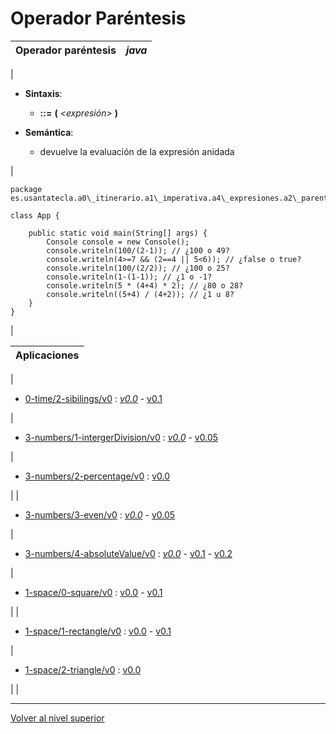 # Operador Paréntesis






| Operador paréntesis | *java* |
| --- | --- |
| 
* **Sintaxis**:


	+ *<expresion>* **::=** **(** *<expresión>* **)**

* **Semántica**:


	+ devuelve la evaluación de la expresión anidada



 | 


```
package es.usantatecla.a0\_itinerario.a1\_imperativa.a4\_expresiones.a2\_parentesis;

class App {

    public static void main(String[] args) {
        Console console = new Console();
        console.writeln(100/(2-1)); // ¿100 o 49?
        console.writeln(4>=7 && (2==4 || 5<6)); // ¿false o true?
        console.writeln(100/(2/2)); // ¿100 o 25?
        console.writeln(1-(1-1)); // ¿1 o -1?
        console.writeln(5 * (4+4) * 2); // ¿80 o 28?
        console.writeln((5+4) / (4+2)); // ¿1 u 8?
    }
}
```


 |








| **Aplicaciones** |
| --- |
| 
* [0-time/2-sibilings/v0](https://github.com/USantaTecla-0-domains/0-simpleDomains/blob/master/docs/0-time.md#2-sibilingsv0) : [*v0.0*](https://github.com/USantaTecla-tech-java/src/blob/main/src/main/java/es/usantatecla/a0_time/a2_sibilings/v0_0/App.java) - [v0.1](https://github.com/USantaTecla-tech-java/src/blob/main/src/main/java/es/usantatecla/a0_time/a2_sibilings/v0_1/App.java)


 | 
* [3-numbers/1-intergerDivision/v0](https://github.com/USantaTecla-0-domains/0-simpleDomains/blob/master/docs/3-numbers.md#1-integerdivisionv0) : [*v0.0*](https://github.com/USantaTecla-tech-java/src/blob/main/src/main/java/es/usantatecla/a3_numbers/a1_integerDivision/v0_0/App.java) - [v0.05](https://github.com/USantaTecla-tech-java/src/blob/main/src/main/java/es/usantatecla/a3_numbers/a1_integerDivision/v0_05/App.java)


 | 
* [3-numbers/2-percentage/v0](https://github.com/USantaTecla-0-domains/0-simpleDomains/blob/master/docs/3-numbers.md#2-percentagev0) : [v0.0](https://github.com/USantaTecla-tech-java/src/blob/main/src/main/java/es/usantatecla/a3_numbers/a2_percentage/v0_0/App.java)


 |
| 
* [3-numbers/3-even/v0](https://github.com/USantaTecla-0-domains/0-simpleDomains/blob/master/docs/3-numbers.md#3-evenv0) : [*v0.0*](https://github.com/USantaTecla-tech-java/src/blob/main/src/main/java/es/usantatecla/a3_numbers/a3_even/v0_0/App.java) - [v0.05](https://github.com/USantaTecla-tech-java/src/blob/main/src/main/java/es/usantatecla/a3_numbers/a3_even/v0_05/App.java)


 | 
* [3-numbers/4-absoluteValue/v0](https://github.com/USantaTecla-0-domains/0-simpleDomains/blob/master/docs/3-numbers.md#4-absolutevaluev0) : [*v0.0*](https://github.com/USantaTecla-tech-java/src/blob/main/src/main/java/es/usantatecla/a3_numbers/a4_absoluteValue/v0_0/App.java) - [v0.1](https://github.com/USantaTecla-tech-java/src/blob/main/src/main/java/es/usantatecla/a3_numbers/a4_absoluteValue/v0_1/App.java) - [v0.2](https://github.com/USantaTecla-tech-java/src/blob/main/src/main/java/es/usantatecla/a3_numbers/a4_absoluteValue/v0_2/App.java)


 | 
* [1-space/0-square/v0](https://github.com/USantaTecla-0-domains/0-simpleDomains/blob/master/docs/1-space.md#0-squarev0) : [v0.0](https://github.com/USantaTecla-tech-java/src/blob/main/src/main/java/es/usantatecla/a1_space/a0_square/v0_0/App.java) - [v0.1](https://github.com/USantaTecla-tech-java/src/blob/main/src/main/java/es/usantatecla/a1_space/a0_square/v0_1/App.java)


 |
| 
* [1-space/1-rectangle/v0](https://github.com/USantaTecla-0-domains/0-simpleDomains/blob/master/docs/1-space.md#1-rectanglev0) : [v0.0](https://github.com/USantaTecla-tech-java/src/blob/main/src/main/java/es/usantatecla/a1_space/a1_rectangle/v0_0/App.java) - [v0.1](https://github.com/USantaTecla-tech-java/src/blob/main/src/main/java/es/usantatecla/a1_space/a1_rectangle/v0_1/App.java)


 | 
* [1-space/2-triangle/v0](https://github.com/USantaTecla-0-domains/0-simpleDomains/blob/master/docs/1-space.md#2-trianglev0) : [v0.0](https://github.com/USantaTecla-tech-java/src/blob/main/src/main/java/es/usantatecla/a1_space/a2_triangle/v0_0/App.java)


 |  |


---

[Volver al nivel superior](../README.md)


